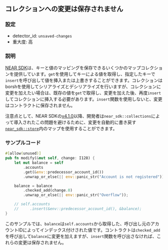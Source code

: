 
## コレクションへの変更は保存されません

### 設定

* detector_id: `unsaved-changes`
* 重大度: 高

### 説明

[NEAR SDK](https://crates.io/crates/near-sdk)は、キーと値のマッピングを保存できるいくつかのマップコレクションを提供しています。`get`を使用してキーによる値を取得し、指定したキーで`insert`を呼び出して値を挿入または上書きすることができます。コレクションはborshを使用してシリアライズとデシリアライズを行いますが、コレクションに変更を加えたい場合は、既存の値を`get`で取得し、変更を加えた後、再度`insert`してコレクションに挿入する必要があります。`insert`関数を使用しないと、変更はコントラクトに保存されません。

注意点として、NEAR SDKの[v4.1.0](https://docs.rs/near-sdk/4.1.0/near_sdk/index.html)以降、開発者は`near_sdk::collections`によって導入されたこの問題を避けるために、変更を自動的に書き戻す[`near_sdk::store`](https://docs.rs/near-sdk/4.1.0/near_sdk/store/index.html)内のマップを使用することができます。

### サンプルコード

```rust
#[allow(unused)]
pub fn modify(&mut self, change: I128) {
    let mut balance = self
        .accounts
        .get(&env::predecessor_account_id())
        .unwrap_or_else(|| env::panic_str("Account is not registered"));

    balance = balance
        .checked_add(change.0)
        .unwrap_or_else(|| env::panic_str("Overflow"));

    // self.accounts
    //     .insert(&env::predecessor_account_id(), &balance);
}
```

このサンプルでは、`balance`は`self.accounts`から取得した、呼び出し元のアカウントIDによってインデックス付けされた値です。コントラクトは`checked_add`を呼び出して`balance`に変更を加えますが、`insert`関数を呼び出さなければ、これらの変更は保存されません。
